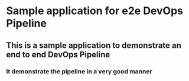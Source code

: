 # Sample application for e2e DevOps Pipeline
## This is a sample application to demonstrate an end to end DevOps Pipeline
### It demonstrate the pipeline in a very good manner


